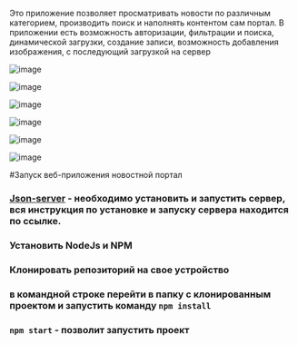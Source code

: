 
Это приложение позволяет просматривать новости по различным категорием, производить поиск и наполнять контентом сам портал.
В приложении есть возможность авторизации, фильтрации и поиска, динамической загрузки, создание записи, возможность добавления изображения, с последующий загрузкой на сервер 

![image](https://user-images.githubusercontent.com/68498352/111546777-3edef300-8789-11eb-99c2-19b0bcd2720f.png)

![image](https://user-images.githubusercontent.com/68498352/111546355-9892ed80-8788-11eb-8d7f-3ed055242b0d.png)

![image](https://user-images.githubusercontent.com/68498352/111546707-240c7e80-8789-11eb-996e-4fd3cb5e2f18.png)

![image](https://user-images.githubusercontent.com/68498352/111546726-2c64b980-8789-11eb-9be1-20b3a2d2b9bf.png)

![image](https://user-images.githubusercontent.com/68498352/111546754-34bcf480-8789-11eb-90b1-13b7bbb5be4b.png)

![image](https://user-images.githubusercontent.com/68498352/111546829-5027ff80-8789-11eb-8c41-4232f5dc79a6.png)






#Запуск веб-приложения новостной портал
### [Json-server](https://github.com/MBalemba/LabProject_Front2021_Server) - необходимо установить и запустить сервер, вся инструкция по установке и запуску сервера находится по ссылке.
### Установить NodeJs и NPM
### Клонировать репозиторий на свое устройство
### в командной строке перейти в папку с клонированным проектом и запустить команду `npm install `
### `npm start` - позволит запустить проект








